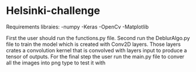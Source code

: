 # Helsinki-challenge
Requirements libraies:
  -numpy
  -Keras
  -OpenCv
  -Matplotlib
  
First the user should run the functions.py file. Second run the DeblurAlgo.py file to train the model which is created with Conv2D layers. Those layers crates a convolution kernel that is convolved with layers input to produce a tensor of outputs. For the final step the user run the main.py file to conver all the images into png type to test it with  
